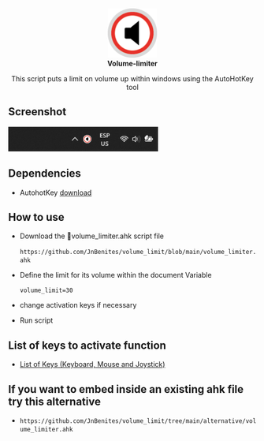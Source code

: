 <p align="center">
  <br>
  <picture>
    <img src="./icon.png" width="100" height="100" alt="Volume-limiter">
  </picture>
  <br>
  <strong>Volume-limiter</strong>
</p>
<p align="center">This script puts a limit on volume up within windows using the AutoHotKey tool</p>

## Screenshot
  <picture>
    <img src="./Screenshot/Screenshot.png" height="50" alt="Volume-limiter">
  <picture>

## Dependencies
- AutohotKey    [download](https://www.autohotkey.com/)

## How to use

- Download the 📄volume_limiter.ahk script file

  ``
  https://github.com/JnBenites/volume_limit/blob/main/volume_limiter.ahk
  ``

- Define the limit for its volume within the document Variable

  ```
  volume_limit=30
  ```
- change activation keys if necessary
- Run script

## List of keys to activate function
- [List of Keys (Keyboard, Mouse and Joystick)](https://www.autohotkey.com/docs/v1/KeyList.htm)

## If you want to embed inside an existing ahk file try this alternative
-
  ``
  https://github.com/JnBenites/volume_limit/tree/main/alternative/volume_limiter.ahk
  ``
